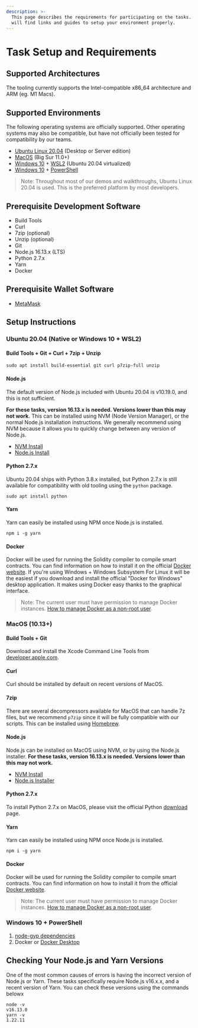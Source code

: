 ```yaml
---
description: >-
  This page describes the requirements for participating on the tasks. Here you
  will find links and guides to setup your environment properly.
---
```


# Task Setup and Requirements

## Supported Architectures

The tooling currently supports the Intel-compatible x86\_64 architecture and ARM (eg. M1 Macs).

## Supported Environments

The following operating systems are officially supported. Other operating systems may also be compatible, but have not officially been tested for compatibility by our teams.

* [Ubuntu Linux 20.04](https://ubuntu.com) (Desktop or Server edition)
* [MacOS](https://www.apple.com/macos/) (Big Sur 11.0+)
* [Windows 10](https://www.microsoft.com/en-us/windows) + [WSL2](https://docs.microsoft.com/en-us/windows/wsl/about) (Ubuntu 20.04 virtualized)
* [Windows 10](https://www.microsoft.com/en-us/windows) + [PowerShell](https://docs.microsoft.com/en-us/powershell/scripting/overview)

> Note: Throughout most of our demos and walkthroughs, Ubuntu Linux 20.04 is used. This is the preferred platform by most developers.

## Prerequisite Development Software

* Build Tools
* Curl
* 7zip (optional)
* Unzip (optional)
* Git
* Node.js 16.13.x (LTS)
* Python 2.7.x
* Yarn
* Docker

## Prerequisite Wallet Software

* [MetaMask](https://metamask.io/download.html)

## Setup Instructions

### Ubuntu 20.04 (Native or Windows 10 + WSL2)

#### Build Tools + Git + Curl + 7zip + Unzip

```
sudo apt install build-essential git curl p7zip-full unzip
```

#### Node.js

The default version of Node.js included with Ubuntu 20.04 is v10.19.0, and this is not sufficient.

**For these tasks, version 16.13.x is needed. Versions lower than this may not work.** This can be installed using NVM (Node Version Manager), or the normal Node.js installation instructions. We generally recommend using NVM because it allows you to quickly change between any version of Node.js.

* [NVM Install](https://github.com/nvm-sh/nvm#installing-and-updating)
* [Node.js Install](https://github.com/nodesource/distributions/blob/master/README.md#debinstall)

#### Python 2.7.x

Ubuntu 20.04 ships with Python 3.8.x installed, but Python 2.7.x is still available for compatibility with old tooling using the `python` package.

```
sudo apt install python
```

#### Yarn

Yarn can easily be installed using NPM once Node.js is installed.

```
npm i -g yarn
```

#### Docker

Docker will be used for running the Solidity compiler to compile smart contracts. You can find information on how to install it on the official [Docker website](https://docs.docker.com/get-docker/). If you're using Windows + Windows Subsystem For Linux it will be the easiest if you download and install the official "Docker for Windows" desktop application. It makes using Docker easy thanks to the graphical interface.

> Note: The current user must have permission to manage Docker instances. [How to manage Docker as a non-root user](https://docs.docker.com/engine/install/linux-postinstall/).

### MacOS (10.13+)

#### Build Tools + Git

Download and install the Xcode Command Line Tools from [developer.apple.com](https://developer.apple.com/library/archive/technotes/tn2339/).

#### Curl

Curl should be installed by default on recent versions of MacOS.

#### 7zip

There are several decompressors available for MacOS that can handle 7z files, but we recommend `p7zip` since it will be fully compatible with our scripts. This can be installed using [Homebrew](https://formulae.brew.sh/formula/p7zip).

#### Node.js

Node.js can be installed on MacOS using NVM, or by using the Node.js installer. **For these tasks, version 16.13.x is needed. Versions lower than this may not work.**

* [NVM Install](https://github.com/nvm-sh/nvm#installing-and-updating)
* [Node.js Installer](https://nodejs.org/en/download/)

#### Python 2.7.x

To install Python 2.7.x on MacOS, please visit the official Python [download](https://www.python.org/downloads/release/python-2718/) page.

#### Yarn

Yarn can easily be installed using NPM once Node.js is installed.

```
npm i -g yarn
```

#### Docker

Docker will be used for running the Solidity compiler to compile smart contracts. You can find information on how to install it from the official [Docker website](https://docs.docker.com/get-docker/).

> Note: The current user must have permission to manage Docker instances. [How to manage Docker as a non-root user](https://docs.docker.com/engine/install/linux-postinstall/).

### Windows 10 + PowerShell

1. [node-gyp dependencies](https://github.com/nodejs/node-gyp#on-windows)
2. Docker or [Docker Desktop](https://docs.docker.com/desktop/windows/install/)

## Checking Your Node.js and Yarn Versions

One of the most common causes of errors is having the incorrect version of Node.js or Yarn. These tasks specifically require Node.js v16.x.x, and a recent version of Yarn. You can check these versions using the commands belowx

```
node -v
v16.13.0
yarn -v
1.22.11
```
